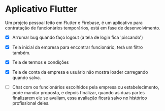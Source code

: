 # Aplicativo Flutter

Um projeto pessoal feito em Flutter e Firebase, é um aplicativo para contratação de funcionários temporários, está em fase de desenvolvimento.

- [X] Arrumar bug quando faço logout (a tela de login fica 'piscando')
- [X] Tela inicial da empresa para encontrar funcionário, terá um filtro também.
- [X] Tela de termos e condições
- [X] Tela de conta da empresa e usuário não mostra loader carregando quando salva.
- [ ] Chat com os funcionários escolhidos pela empresa ou estabelecimento, pode mandar proposta, e depois finalizar, quando as duas partes finalizarem ele se avaliam, essa avaliação ficará salvo no histórico profissional deles.

